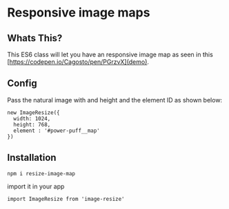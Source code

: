 # Responsive image maps

## Whats This?

This ES6 class will let you have an responsive image map as seen in this [https://codepen.io/Cagosto/pen/PGrzvX](demo).

## Config
Pass the natural image with and height and the element ID as shown below:
```
new ImageResize({
  width: 1024,
  height: 768,
  element : '#power-puff__map'
})
```

## Installation
`npm i resize-image-map`

import it in your app

`import ImageResize from 'image-resize'`
